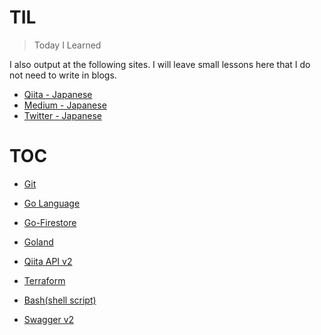 # TIL
> Today I Learned

I also output at the following sites.
I will leave small lessons here that I do not need to write in blogs.

* [Qiita - Japanese](https://qiita.com/laqiiz)
* [Medium - Japanese](https://medium.com/@laqiiz)
* [Twitter - Japanese](https://twitter.com/laqiiz)


# TOC

* [Git](git.md)
* [Go Language](golang.md)
* [Go-Firestore](go-firestore.md)
* [Goland](goland.md)

* [Qiita API v2](qiita_api.md)

* [Terraform](terraform.md)
* [Bash(shell script)](bash.md)

* [Swagger v2](swagger-v2.md)
